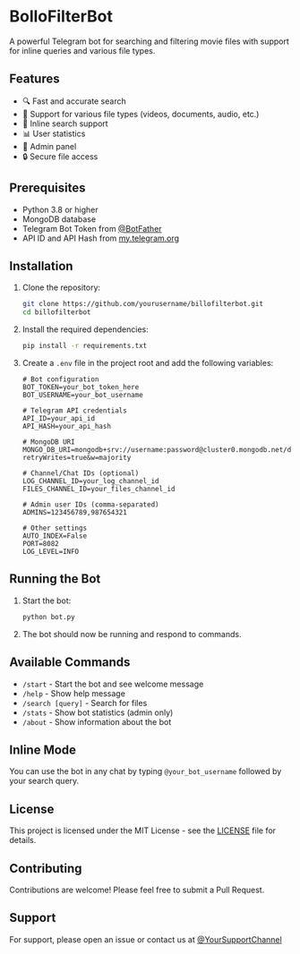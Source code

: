 # BolloFilterBot

A powerful Telegram bot for searching and filtering movie files with support for inline queries and various file types.

## Features

- 🔍 Fast and accurate search
- 📁 Support for various file types (videos, documents, audio, etc.)
- 🔎 Inline search support
- 📊 User statistics
- 👥 Admin panel
- 🔒 Secure file access

## Prerequisites

- Python 3.8 or higher
- MongoDB database
- Telegram Bot Token from [@BotFather](https://t.me/botfather)
- API ID and API Hash from [my.telegram.org](https://my.telegram.org/)

## Installation

1. Clone the repository:
   ```bash
   git clone https://github.com/yourusername/billofilterbot.git
   cd billofilterbot
   ```

2. Install the required dependencies:
   ```bash
   pip install -r requirements.txt
   ```

3. Create a `.env` file in the project root and add the following variables:
   ```env
   # Bot configuration
   BOT_TOKEN=your_bot_token_here
   BOT_USERNAME=your_bot_username
   
   # Telegram API credentials
   API_ID=your_api_id
   API_HASH=your_api_hash
   
   # MongoDB URI
   MONGO_DB_URI=mongodb+srv://username:password@cluster0.mongodb.net/database_name?retryWrites=true&w=majority
   
   # Channel/Chat IDs (optional)
   LOG_CHANNEL_ID=your_log_channel_id
   FILES_CHANNEL_ID=your_files_channel_id
   
   # Admin user IDs (comma-separated)
   ADMINS=123456789,987654321
   
   # Other settings
   AUTO_INDEX=False
   PORT=8082
   LOG_LEVEL=INFO
   ```

## Running the Bot

1. Start the bot:
   ```bash
   python bot.py
   ```

2. The bot should now be running and respond to commands.

## Available Commands

- `/start` - Start the bot and see welcome message
- `/help` - Show help message
- `/search [query]` - Search for files
- `/stats` - Show bot statistics (admin only)
- `/about` - Show information about the bot

## Inline Mode

You can use the bot in any chat by typing `@your_bot_username` followed by your search query.

## License

This project is licensed under the MIT License - see the [LICENSE](LICENSE) file for details.

## Contributing

Contributions are welcome! Please feel free to submit a Pull Request.

## Support

For support, please open an issue or contact us at [@YourSupportChannel](https://t.me/YourSupportChannel)
